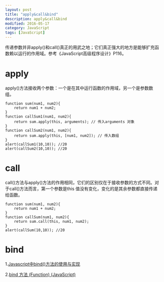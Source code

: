 ```yaml
---
layout: post
title: "apply&call&bind"
description: apply&call&bind
modified: 2016-05-17
category: JavaScript
tags: [JavaScript]
---
```


传递参数并非apply()和call()真正的用武之地；它们真正强大的地方是能够扩充函数赖以运行的作用域。参考《JavaScript高级程序设计》P116。

# apply

apply()方法接收两个参数：一个是在其中运行函数的作用域，另一个是参数数组。

	function sum(num1, num2){
		return num1 + num2;
	}
	function callSum1(num1, num2){
		return sum.apply(this, arguments); // 传入arguments 对象
	}
	function callSum2(num1, num2){
		return sum.apply(this, [num1, num2]); // 传入数组
	}
	alert(callSum1(10,10)); //20
	alert(callSum2(10,10)); //20

# call

call()方法与apply()方法的作用相同，它们的区别仅在于接收参数的方式不同。对于call()方法而言，第一个参数是this 值没有变化，变化的是其余参数都直接传递给函数。

	function sum(num1, num2){
		return num1 + num2;
	}
	function callSum(num1, num2){
		return sum.call(this, num1, num2);
	}
	alert(callSum(10,10)); //20

# bind

1.[Javascript中bind()方法的使用与实现](https://segmentfault.com/a/1190000002662251)

2.[bind 方法 (Function) (JavaScript)](https://msdn.microsoft.com/zh-cn/library/ff841995)



